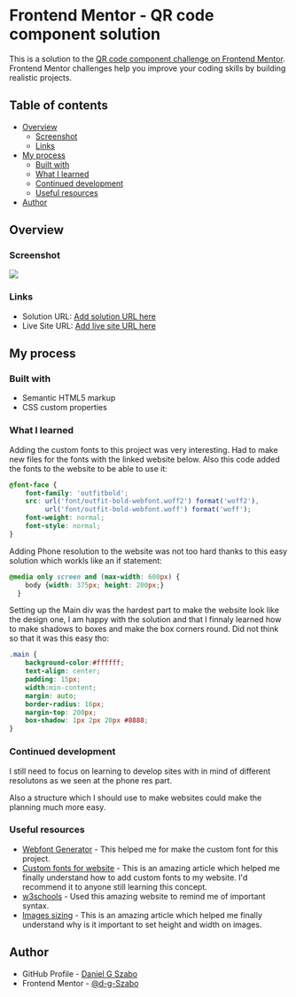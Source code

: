 # Frontend Mentor - QR code component solution

This is a solution to the [QR code component challenge on Frontend Mentor](https://www.frontendmentor.io/challenges/qr-code-component-iux_sIO_H). Frontend Mentor challenges help you improve your coding skills by building realistic projects. 

## Table of contents

- [Overview](#overview)
  - [Screenshot](#screenshot)
  - [Links](#links)
- [My process](#my-process)
  - [Built with](#built-with)
  - [What I learned](#what-i-learned)
  - [Continued development](#continued-development)
  - [Useful resources](#useful-resources)
- [Author](#author)

## Overview

### Screenshot

![](.design/solution-design.jpg)

### Links

- Solution URL: [Add solution URL here](https://d-g-szabo.github.io/qr-code-component-main/)
- Live Site URL: [Add live site URL here](https://d-g-szabo.github.io/qr-code-component-main/)

## My process

### Built with

- Semantic HTML5 markup
- CSS custom properties

### What I learned

Adding the custom fonts to this project was very interesting. Had to make new files for the fonts with the linked website below. Also this code added the fonts to the website to be able to use it:
```css
@font-face {
    font-family: 'outfitbold';
    src: url('font/outfit-bold-webfont.woff2') format('woff2'),
         url('font/outfit-bold-webfont.woff') format('woff');
    font-weight: normal;
    font-style: normal;
}
```

Adding Phone resolution to the website was not too hard thanks to this easy solution which workls like an if statement:
```css
@media only screen and (max-width: 600px) {
    body {width: 375px; height: 200px;}
  }
```

Setting up the Main div was the hardest part to make the website look like the design one, I am happy with the solution and that I finnaly learned how to make shadows to boxes and make the box corners round. Did not think so that it was this easy tho:
```css
.main {
    background-color:#ffffff;
    text-align: center;
    padding: 15px;
    width:min-content;
    margin: auto;
    border-radius: 16px;
    margin-top: 200px;
    box-shadow: 1px 2px 20px #8888;
}
```

### Continued development

I still need to focus on learning to develop sites with in mind of different resolutons as we seen at the phone res part.

Also a structure which I should use to make websites could make the planning much more easy.

### Useful resources

- [Webfont Generator](https://www.fontsquirrel.com/tools/webfont-generator) - This helped me for make the custom font for this project.
- [Custom fonts for website](https://www.pagecloud.com/blog/how-to-add-custom-fonts-to-any-website) - This is an amazing article which helped me finally understand how to add custom fonts to my website. I'd recommend it to anyone still learning this concept.
- [w3schools](https://www.w3schools.com/css/default.asp) - Used this amazing website to remind me of important syntax. 
- [Images sizing](https://www.smashingmagazine.com/2020/03/setting-height-width-images-important-again/) - This is an amazing article which helped me finally understand why is it important to set height and width on images.


## Author

- GitHub Profile - [Daniel G Szabo](https://github.com/d-g-Szabo)
- Frontend Mentor - [@d-g-Szabo](https://www.frontendmentor.io/profile/d-g-Szabo)
